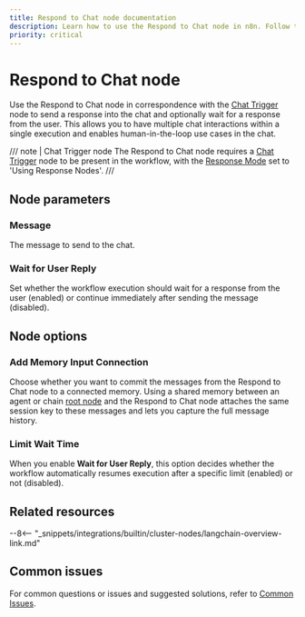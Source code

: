 ```yaml
---
title: Respond to Chat node documentation
description: Learn how to use the Respond to Chat node in n8n. Follow technical documentation to integrate the Respond to Chat node into your workflows.
priority: critical
---
```


# Respond to Chat node

Use the Respond to Chat node in correspondence with the [Chat Trigger](/integrations/builtin/core-nodes/n8n-nodes-langchain.chattrigger/index.md) node to send a response into the chat and optionally wait for a response from the user. This allows you to have multiple chat interactions within a single execution and enables human-in-the-loop use cases in the chat.

/// note | Chat Trigger node
The Respond to Chat node requires a [Chat Trigger](/integrations/builtin/core-nodes/n8n-nodes-langchain.chattrigger/index.md) node to be present in the workflow, with the [Response Mode](/integrations/builtin/core-nodes/n8n-nodes-langchain.chattrigger/index.md#response-mode) set to 'Using Response Nodes'.
///

## Node parameters

### Message

The message to send to the chat.

### Wait for User Reply

Set whether the workflow execution should wait for a response from the user (enabled) or continue immediately after sending the message (disabled).

## Node options

### Add Memory Input Connection

Choose whether you want to commit the messages from the Respond to Chat node to a connected memory. Using a shared memory between an agent or chain [root node](/integrations/builtin/cluster-nodes/root-nodes/index.md) and the Respond to Chat node attaches the same session key to these messages and lets you capture the full message history.

### Limit Wait Time

When you enable **Wait for User Reply**, this option decides whether the workflow automatically resumes execution after a specific limit (enabled) or not (disabled).

## Related resources

--8<-- "_snippets/integrations/builtin/cluster-nodes/langchain-overview-link.md"

## Common issues

For common questions or issues and suggested solutions, refer to [Common Issues](/integrations/builtin/core-nodes/n8n-nodes-langchain.chattrigger/common-issues.md).
